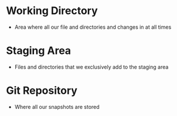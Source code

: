 # Working Directory
- Area where all our file and directories and changes in at all times

# Staging Area
- Files and directories that we exclusively add to the staging area

# Git Repository
- Where all our snapshots are stored